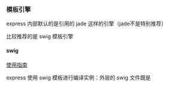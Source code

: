 ### 模板引擎

express 内部默认的是引用的 jade 这样的引擎（jade不是特别推荐）

比较推荐的是 swig 模板引擎



#### swig

[使用指南](http://www.cnblogs.com/elementstorm/p/3142644.html)

express 使用 swig 模板进行编译实例：外层的 swig 文件既是